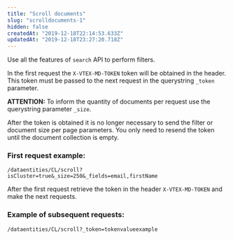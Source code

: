 ```yaml
---
title: "Scroll documents"
slug: "scrolldocuments-1"
hidden: false
createdAt: "2019-12-18T22:14:53.633Z"
updatedAt: "2019-12-18T23:27:20.718Z"
---
```

Use all the features of ```search``` API to perform filters.

In the first request the ```X-VTEX-MD-TOKEN``` token will be obtained in the header. This token must be passed to the next request in the querystring ```_token``` parameter.

**ATTENTION:** To inform the quantity of documents per request use the querystring parameter ```_size```.

After the token is obtained it is no longer necessary to send the filter or document size per page parameters. You only need to resend the token until the document collection is empty.

### First request example:
```
/dataentities/CL/scroll?isCluster=true&_size=250&_fields=email,firstName
```

After the first request retrieve the token in the header ```X-VTEX-MD-TOKEN``` and make the next requests.

### Example of subsequent requests:
```
/dataentities/CL/scroll?_token=tokenvalueexample
```